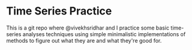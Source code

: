 # Time Series Practice

This is a git repo where @vivekhsridhar and I practice some basic time-series analyses techniques
using simple minimalistic implementations of methods to figure out what they are and what they're good for.
